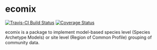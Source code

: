 # ecomix
[![Travis-CI Build Status](https://travis-ci.org/skiptoniam/ecomix.svg?branch=master)](https://travis-ci.org/skiptoniam/ecomix)
[![Coverage Status](https://img.shields.io/codecov/c/github/skiptoniam/ecomix/master.svg)](https://codecov.io/github/skiptoniam/ecomix?branch=master)

ecomix is a package to implement model-based species level (Species Archetype Models) or site level (Region of Common Profile) grouping of community data.
